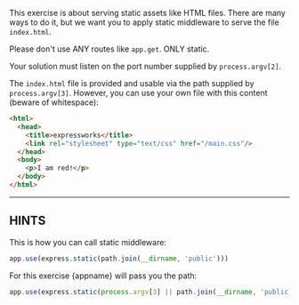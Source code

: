 This exercise is about serving static assets like HTML files.
There are many ways to do it, but we want you to apply static middleware to serve the file `index.html`.

Please don't use ANY routes like `app.get`. ONLY static.

Your solution must listen on the port number supplied by `process.argv[2]`.

The `index.html` file is provided and usable via the path supplied by
`process.argv[3]`. However, you can use your own file with this content (beware of whitespace):

```html
<html>
  <head>
    <title>expressworks</title>
    <link rel="stylesheet" type="text/css" href="/main.css"/>
  </head>
  <body>
    <p>I am red!</p>
  </body>
</html>
```

-----------------------------

## HINTS

This is how you can call static middleware:

```js
app.use(express.static(path.join(__dirname, 'public')))
```

For this exercise {appname} will pass you the path:

```js
app.use(express.static(process.argv[3] || path.join(__dirname, 'public')))
```
